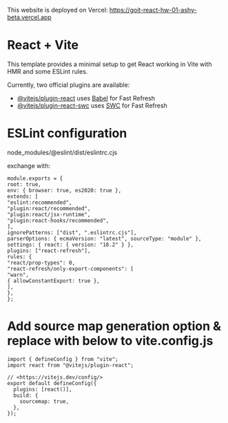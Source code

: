 This website is deployed on Vercel: https://goit-react-hw-01-ashy-beta.vercel.app

# React + Vite

This template provides a minimal setup to get React working in Vite with HMR and some ESLint rules.

Currently, two official plugins are available:

- [@vitejs/plugin-react](https://github.com/vitejs/vite-plugin-react/blob/main/packages/plugin-react/README.md) uses [Babel](https://babeljs.io/) for Fast Refresh
- [@vitejs/plugin-react-swc](https://github.com/vitejs/vite-plugin-react-swc) uses [SWC](https://swc.rs/) for Fast Refresh

# ESLint configuration

node_modules/@eslint/dist/eslintrc.cjs

exchange with:

```
module.exports = {
root: true,
env: { browser: true, es2020: true },
extends: [
"eslint:recommended",
"plugin:react/recommended",
"plugin:react/jsx-runtime",
"plugin:react-hooks/recommended",
],
ignorePatterns: ["dist", ".eslintrc.cjs"],
parserOptions: { ecmaVersion: "latest", sourceType: "module" },
settings: { react: { version: "18.2" } },
plugins: ["react-refresh"],
rules: {
"react/prop-types": 0,
"react-refresh/only-export-components": [
"warn",
{ allowConstantExport: true },
],
},
};
```

# Add source map generation option & replace with below to vite.config.js

```
import { defineConfig } from "vite";
import react from "@vitejs/plugin-react";

// <https://vitejs.dev/config/>
export default defineConfig({
  plugins: [react()],
  build: {
    sourcemap: true,
  },
});

```
